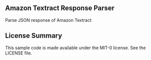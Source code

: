 ## Amazon Textract Response Parser

Parse JSON response of Amazon Textract

## License Summary

This sample code is made available under the MIT-0 license. See the LICENSE file.
